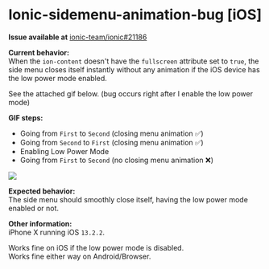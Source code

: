 # Ionic-sidemenu-animation-bug [iOS]

**Issue available at** [ionic-team/ionic#21186](https://github.com/ionic-team/ionic/issues/21186)

**Current behavior:**  
When the `ion-content` doesn't have the `fullscreen` attribute set to `true`, the side menu closes itself instantly without any animation if the iOS device has the low power mode enabled.  

See the attached gif below. (bug occurs right after I enable the low power mode)

**GIF steps:**  
- Going from `First` to `Second` (closing menu animation ✅)
- Going from `Second` to `First` (closing menu animation ✅)
- Enabling Low Power Mode
- Going from `First` to `Second` (no closing menu animation ❌)


![](demo.gif)  

**Expected behavior:**  
The side menu should smoothly close itself, having the low power mode enabled or not.

**Other information:**  
iPhone X running iOS `13.2.2`.  

Works fine on iOS if the low power mode is disabled.  
Works fine either way on Android/Browser.

